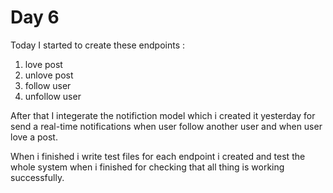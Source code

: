 # Day 6

Today I started to create these endpoints : 

1. love post
2. unlove post
3. follow user
4. unfollow user

After that I integerate the notifiction model which i created it yesterday for send a real-time notifications when user follow another user and when user love a post.

When i finished i write test files for each endpoint i created and test the whole system when i finished for checking that all thing is working successfully.